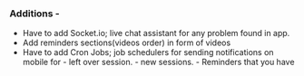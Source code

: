 ### Additions -

- Have to add Socket.io; live chat assistant for any problem found in app.
- Add reminders sections(videos order) in form of videos
- Have to add Cron Jobs; job schedulers for sending notifications on mobile for - left over session. - new sessions. - Reminders that you have
